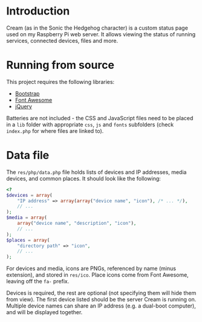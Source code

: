 Introduction
============

Cream (as in the Sonic the Hedgehog character) is a custom status page used on my Raspberry Pi web server.  It allows viewing the status of running services, connected devices, files and more.


Running from source
===================

This project requires the following libraries:

* [Bootstrap](http://getbootstrap.com)
* [Font Awesome](http://fontawesome.io)
* [jQuery](http://jquery.com)

Batteries are not included - the CSS and JavaScript files need to be placed in a `lib` folder with appropriate `css`, `js` and `fonts` subfolders (check `index.php` for where files are linked to).


Data file
=========

The `res/php/data.php` file holds lists of devices and IP addresses, media devices, and common places.  It should look like the following:

```php
<?
$devices = array(
    "IP address" => array(array("device name", "icon"), /* ... */),
    // ...
);
$media = array(
    array("device name", "description", "icon"),
    // ...
);
$places = array(
    "directory path" => "icon",
    // ...
);
```

For devices and media, icons are PNGs, referenced by name (minus extension), and stored in `res/ico`.  Place icons come from Font Awesome, leaving off the `fa-` prefix.

Devices is required, the rest are optional (not specifying them will hide them from view).  The first device listed should be the server Cream is running on.  Multiple device names can share an IP address (e.g. a dual-boot computer), and will be displayed together.
